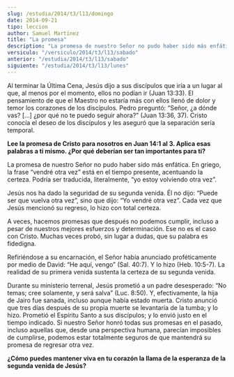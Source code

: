 ```yaml
---
slug: /estudia/2014/t3/l13/domingo
date: 2014-09-21
tipo: leccion
author: Samuel Martínez
title: "La promesa"
description: "La promesa de nuestro Señor no pudo haber sido más enfática. En griego, la frase “vendré otra vez” está en el tiempo presente, acentuando la certeza. Podría ser traducida, literalmente, “yo estoy volviendo otra vez”."
versiculo: "/versiculo/2014/t3/l13/sabado"
anterior: "/estudia/2014/t3/l13/sabado"
siguiente: "/estudia/2014/t3/l13/lunes"
---
```


Al terminar la Última Cena, Jesús dijo a sus discípulos que iría a un lugar al que, al menos por el momento, ellos no podían ir (Juan 13:33). El pensamiento de que el Maestro no estaría más con ellos llenó de dolor y temor los corazones de los discípulos. Pedro preguntó: “Señor, ¿a dónde vas? [...] ¿por qué no te puedo seguir ahora?” (Juan 13:36, 37). Cristo conocía el deseo de los discípulos y les aseguró que la separación sería temporal.

**Lee la promesa de Cristo para nosotros en Juan 14:1 al 3. Aplica esas palabras a ti mismo. ¿Por qué deberían ser tan importantes para ti?**

La promesa de nuestro Señor no pudo haber sido más enfática. En griego, la frase “vendré otra vez” está en el tiempo presente, acentuando la certeza. Podría ser traducida, literalmente, “yo estoy volviendo otra vez”.

Jesús nos ha dado la seguridad de su segunda venida. Él no dijo: “Puede ser que vuelva otra vez”, sino que dijo: “Yo vendré otra vez”. Cada vez que Jesús mencionó su regreso, lo hizo con total certeza.

A veces, hacemos promesas que después no podemos cumplir, incluso a pesar de nuestros mejores esfuerzos y determinación. Ese no es el caso con Cristo. Muchas veces probó, sin lugar a dudas, que su palabra es fidedigna.

Refiriéndose a su encarnación, el Señor había anunciado proféticamente por medio de David: “He aquí, vengo” (Sal. 40:7). Y lo hizo (Heb. 10:5-7). La realidad de su primera venida sustenta la certeza de su segunda venida.

Durante su ministerio terrenal, Jesús prometió a un padre desesperado: “No temas; cree solamente, y será salva” (Luc. 8:50). Y, efectivamente, la hija de Jairo fue sanada, incluso aunque había estado muerta. Cristo anunció que tres días después de su propia muerte se levantaría de la tumba; y lo hizo. Prometió el Espíritu Santo a sus discípulos; y lo envió justo en el tiempo indicado. Si nuestro Señor honró todas sus promesas en el pasado, incluso aquellas que, desde una perspectiva humana, parecían imposibles de cumplirse, podemos estar totalmente seguros de que mantendrá su promesa de regresar otra vez.

**¿Cómo puedes mantener viva en tu corazón la llama de la esperanza de la segunda venida de Jesús?**
